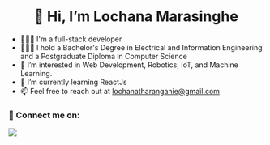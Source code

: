 <h1 align="center"> 👋 Hi, I’m Lochana Marasinghe </h1>

- 👩🏻‍💻 I'm a full-stack developer
- 👩🏻‍🎓 I hold a Bachelor's Degree in Electrical and Information Engineering and a Postgraduate Diploma in Computer Science
- 👀 I’m interested in Web Development, Robotics, IoT, and Machine Learning.
- 🌱 I’m currently learning ReactJs
- 📫 Feel free to reach out at lochanatharanganie@gmail.com


<h3 align="left"> 🔗 Connect me on: </h3>
  <a href="https://www.linkedin.com/in/lochana-marasinghe/" target="_blank">
<img src="https://img.shields.io/badge/LinkedIn-0077B5?style=for-the-badge&logo=linkedin&logoColor=white" />
</a>
